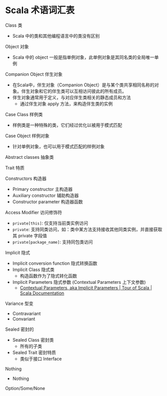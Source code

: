 # Scala 术语词汇表

Class 类
- Scala 中的类和其他编程语言中的类没有区别

Object 对象
- Scala 中的 object 一般是指单例对象，此单例对象是其同名类的全局唯一单例

Companion Object 伴生对象
- 在Scala中，伴生对象（Companion Object）是与某个类共享相同名称的对象。伴生对象和它的伴生类可以互相访问彼此的所有成员。
- 伴生对象通常用于定义，与对应伴生类相关的静态成员和方法
	- 通过伴生对象 apply 方法，来构造伴生类的实例

Case Class 样例类
- 样例类是一种特殊的类，它们经过优化以被用于模式匹配

Case Object 样例对象
- 针对单例对象，也可以用于模式匹配的样例对象

Abstract classes 抽象类

Trait 特质

Constructors 构造器
- Primary constructor 主构造器
- Auxiliary constructor 辅助构造器
- Constructor parameter 构造器函数

Access Modifier 访问修饰符
- `private[this]`: 仅支持当前类实例访问
- `private`: 支持同类访问，如：类中某方法支持接收其他同类实例，并直接获取其 private 字段值
- `private[package_name]`: 支持同包类访问

Implicit 隐式
- Implicit conversion function 隐式转换函数
- Implicit Class 隐式类
	- 构造函数作为了隐式转化函数
- Implicit Parameters 隐式参数 (Contextual Parameters 上下文参数)
	- [Contextual Parameters, aka Implicit Parameters | Tour of Scala | Scala Documentation](https://docs.scala-lang.org/tour/implicit-parameters.html)

Variance 型变
- Contravariant
- Convariant

Sealed 密封的
- Sealed Class 密封类
	- 所有的子类
- Sealed Trait 密封特质
	- 类似于接口 Interface

Nothing
- Nothing

Option/Some/None